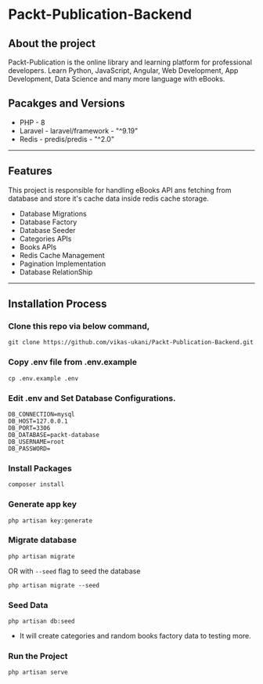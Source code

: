 # Packt-Publication-Backend
 
## About the project
Packt-Publication is the online library and learning platform for professional developers. Learn Python, JavaScript, Angular, Web Development, App Development, Data Science and many more language with eBooks.


## Pacakges and Versions
- PHP - 8 
- Laravel - laravel/framework - "^9.19"
- Redis - predis/predis - "^2.0"

---

## Features
This project is responsible for handling eBooks API ans fetching from database and store it's cache data inside redis cache storage.

- Database Migrations
- Database Factory
- Database Seeder
- Categories APIs
- Books APIs
- Redis Cache Management
- Pagination Implementation
- Database RelationShip

---

## Installation Process

### Clone this repo via below command,
```
git clone https://github.com/vikas-ukani/Packt-Publication-Backend.git
```

### Copy .env file from .env.example
```
cp .env.example .env
```

### Edit .env  and Set Database Configurations.
```
DB_CONNECTION=mysql
DB_HOST=127.0.0.1
DB_PORT=3306
DB_DATABASE=packt-database
DB_USERNAME=root
DB_PASSWORD=
```

### Install Packages
```
composer install 
```


### Generate app key
```
php artisan key:generate
```


### Migrate database
```
php artisan migrate
```

OR with `--seed` flag to seed the database

```
php artisan migrate --seed
```

### Seed Data
```
php artisan db:seed
```

- It will create categories and random books factory data to testing more.

### Run the Project
```
php artisan serve
```

